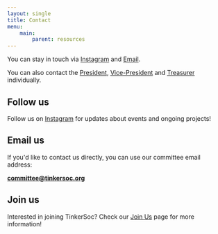 ```yaml
---
layout: single
title: Contact
menu:
    main:
        parent: resources
---
```


<meta name="viewport" content="width=device-width, initial-scale=1">
<link rel="stylesheet" href="https://cdnjs.cloudflare.com/ajax/libs/font-awesome/4.7.0/css/font-awesome.min.css">

You can stay in touch via [Instagram](https://www.instagram.com/tinkersoc/) and [Email](mailto:committee@tinkersoc.org).

You can also contact the [President](mailto:josh@tinkersoc.org), [Vice-President](mailto:rachel@tinkersoc.org) and [Treasurer](mailto:james@tinkersoc.org) individually.

## Follow us ##

Follow us on <a href="https://www.instagram.com/tinkersoc/">Instagram</a> for
updates about events and ongoing projects!

<!-- Follow us on Twitter and Facebook for last minute updates!  We also post links
to interesting hacky/tinkery things we've found around the internet.
us. -->

<!-- Twitter Follow button -->
<!--<a href="https://twitter.com/TinkerSoc" class="twitter-follow-button" data-show-count="false">Follow @TinkerSoc</a><script async src="//platform.twitter.com/widgets.js" charset="utf-8"></script> -->

<!-- Facebook Like button -->
<!-- <iframe src="https://www.facebook.com/plugins/follow.php?href=https%3A%2F%2Fwww.facebook.com%2FTinkerSoc&width=450&height=35&layout=standard&size=large&show_faces=false&appId" width="450" height="35" style="border:none;overflow:hidden;background-image:none;" scrolling="no" frameborder="0" allowTransparency="true"></iframe>-->

## Email us ##

If you'd like to contact us directly, you can use our committee email address: 

**committee@tinkersoc.org**

## Join us ##

Interested in joining TinkerSoc? Check our [Join Us](/joinus) page for more information!